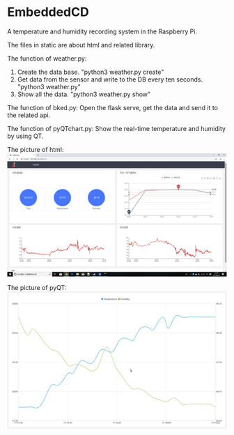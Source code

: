 # EmbeddedCD
A temperature and humidity recording system in the Raspberry Pi.

The files in static are about html and related library.

The function of weather.py:
1. Create the data base.  "python3 weather.py create"
2. Get data from the sensor and write to the DB every ten seconds.  "python3 weather.py"
3. Show all the data. "python3 weather.py show"

The function of bked.py:
Open the flask serve, get the data and send it to the related api.

The function of pyQTchart.py:
Show the real-time temperature and humidity by using QT.

The picture of html:
![image](https://github.com/blacktion/EmbeddedCD/blob/master/effect-pictures/html.png?raw=true)

The picture of pyQT:
![image](https://github.com/blacktion/EmbeddedCD/blob/master/effect-pictures/pyqtchart.png?raw=true)
